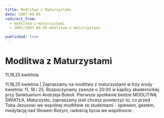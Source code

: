 ```yaml
---
title: Modlitwa z Maturzystami
date: 2007-04-05
redirect_from: 
  - modlitwa-z-maturzystami
  - 2007/2007.04.05-modlitwa-z-maturzystami

published: true
---
```




# Modlitwa z Maturzystami

<time>11,18,25 kwietnia</time>

11,18,25 kwietnia | Zapraszamy na modlitwy z maturzystami w trzy środy kwietnia: 11, 18 i 25. Rozpoczynamy zawsze o 20:00 w kaplicy akademickiej przy Sanktuarium Andrzeja Boboli. 
Pierwsze spotkanie bedzie MODLITWĄ ŚWIATŁA. Maturzysto, zapraszamy jesli chcesz powierzyć to, co przed Toba Jezusowi we wspólnej modlitwie ze studentami - śpiewem, gestem, medytacją nad Słowem Bożym, radością bycia we wspólnocie.

<!--CONTENT FROM OLD SERVER (jos before 2013): 11,18,25 kwietnia | Zapraszamy na modlitwy z maturzystami w trzy środy kwietnia: 11, 18 i 25. Rozpoczynamy zawsze o 20:00 w kaplicy akademickiej przy Sanktuarium Andrzeja Boboli. 
Pierwsze spotkanie bedzie MODLITWĄ ŚWIATŁA. Maturzysto, zapraszamy jesli chcesz powierzyć to, co przed Toba Jezusowi we wspólnej modlitwie ze studentami - śpiewem, gestem, medytacją nad Słowem Bożym, radością bycia we wspólnocie. 
-->

<!--{{json:{"created_date":"2007-04-05 17:23:10","publish_down":"0000-00-00 00:00:00","id":"480"}}}-->